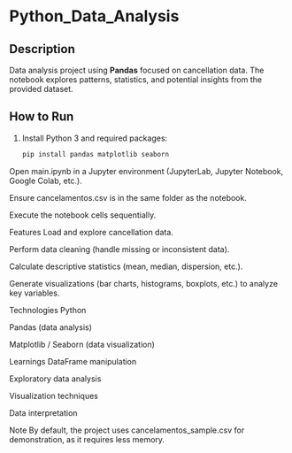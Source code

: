 # Python_Data_Analysis

## Description  
Data analysis project using **Pandas** focused on cancellation data. The notebook explores patterns, statistics, and potential insights from the provided dataset.

## How to Run  
1. Install Python 3 and required packages:  
   ```bash
   pip install pandas matplotlib seaborn
Open main.ipynb in a Jupyter environment (JupyterLab, Jupyter Notebook, Google Colab, etc.).

Ensure cancelamentos.csv is in the same folder as the notebook.

Execute the notebook cells sequentially.

Features
Load and explore cancellation data.

Perform data cleaning (handle missing or inconsistent data).

Calculate descriptive statistics (mean, median, dispersion, etc.).

Generate visualizations (bar charts, histograms, boxplots, etc.) to analyze key variables.

Technologies
Python

Pandas (data analysis)

Matplotlib / Seaborn (data visualization)

Learnings
DataFrame manipulation

Exploratory data analysis

Visualization techniques

Data interpretation

Note
By default, the project uses cancelamentos_sample.csv for demonstration, as it requires less memory.
